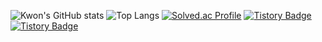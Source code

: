 ![Kwon's GitHub stats](https://github-readme-stats.vercel.app/api?username=kwon5an&show_icons=true&theme=tokyonight)
![Top Langs](https://github-readme-stats.vercel.app/api/top-langs/?username=kwon5an&layout=compact&theme=tokyonight)
[![Solved.ac Profile](http://mazassumnida.wtf/api/v2/generate_badge?boj=kwonhan2005)](https://solved.ac/kwonhan2005/)
[![Tistory Badge](https://img.shields.io/badge/Tech%20Blog-555263?style=flat&logoColor=white)]("https://velog.io/@kwonhan/posts)
[![Tistory Badge](https://img.shields.io/badge/Tech%20Blog-555263?style=flat&logoColor=white)]("https://suho-study.tistory.com/)

<!--
**kwon5an/kwon5an** is a ✨ _special_ ✨ repository because its `README.md` (this file) appears on your GitHub profile.

Here are some ideas to get you started:

- 🔭 I’m currently working on ...
- 🌱 I’m currently learning ...
- 👯 I’m looking to collaborate on ...
- 🤔 I’m looking for help with ...
- 💬 Ask me about ...
- 📫 How to reach me: ...
- 😄 Pronouns: ...
- ⚡ Fun fact: ...
-->

